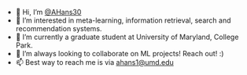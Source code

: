 - 👋 Hi, I’m [@AHans30](https://ahans30.github.io/)
- 👀 I’m interested in meta-learning, information retrieval, search and recommendation systems.
- 🌱 I’m currently a graduate student at University of Maryland, College Park.
- 💞️ I’m always looking to collaborate on ML projects! Reach out! :)
- 📫 Best way to reach me is via [ahans1@umd.edu](mailto:ahans1@umd.edu)

<!---
AHans30/AHans30 is a ✨ special ✨ repository because its `README.md` (this file) appears on your GitHub profile.
You can click the Preview link to take a look at your changes.
--->
